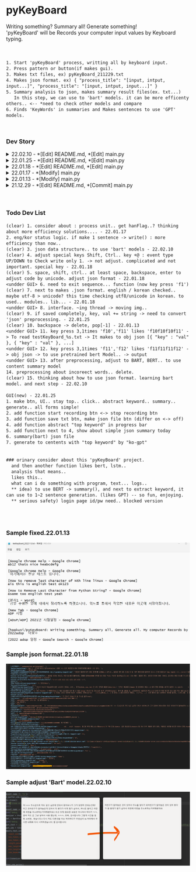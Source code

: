 # pyKeyBoard
Writing something? Summary all! Generate something!<br>
'pyKeyBoard' will be Records your computer input values by Keyboard typing.<br>
<br>
<br>

    1. Start 'pyKeyBoard' process, writting all by keyboard input.
    2. Press pattern or button(if makes gui).
    3. Makes txt files, ex) pyKeyBoard_211229.txt 
    4. Makes json format. ex) { "process_title": "[input, intput, input...]", "process_title": "[input, intput, input...]" }
    5. Summary analysis to json, makes summary result files(ex. txt...)
       In this step, we can use to 'bart' models. it can be more efficenty others.. <-- *need to check other models and compare
    6. Finds 'KeyWords' in summaries and Makes sentences to use 'GPT' models.
    
<br>


### Dev Story

<details markdown="1">
<summary>22.02.10 - *[Edit] README.md, *[Edit] main.py</summary>

    noti)
    - adjust to 'BART' model. 
    - But! just ..shows limited performance. Because open pretrained KoBart Model. Need to set this pyKeyBoard modeling task..

    fixed)
    3. json data structure.. to use 'bart' models - 22.02.10
    15. thinking about how to use json format. learning bart model. and next step - 22.02.10
</details>

<details markdown="1">
<summary>22.01.25 - *[Edit] README.md, *[Edit] main.py</summary>

    noti)
    - plan to make pykeboard GUI construct

    fixed)
    9. if saved completely, key, val += string -> need to convert 'json' preprocessing. - 22.01.25
</details>

<details markdown="1">
<summary>22.01.18 - *[Edit] README.md, *[Edit] main.py</summary>

    noti)
    - modify json format and clearly get to process title name. 
    - so next time, need to thinking about how to use json format and adjust to 'bart' model.

    fixed)
    4. adjust special keys Shift, Ctrl.. key +@ : event type UP/DOWN to Check write only 1. -> not adjust. complicated and not important. special key - 22.01.18
    5. space, shift, ctrl.. at least space, backspace, enter to adjust code by unicode. adjust json format - 22.01.18
    7. next to makes .json format. english / korean checked.. maybe utf-8 > unicode? this time checking utf8/unicode in korean. to used.. modules.. lib... - 22.01.18

    add)
    14. preprocessing about incoreect words.. delete.
    15. thinking about how to use json format. learning bart model. and next step
</details>

<details markdown="1">
<summary>22.01.17 - *[Modify] main.py </summary>

    noti)
    - delete repeat codes -> makes functions()

    fixed)
    - 1. consider about : process unit.. get hanFlag..? thinking about more efficiency solutions....
</details>

<details markdown="1">
<summary>22.01.13 - *[Modify] main.py </summary>

    noti)
    - adjust backspace english, korean typing.

    fixed)
    - 10. backspace -> delete, pop[-1]
</details>

<details markdown="1">
<summary>21.12.29 - *[Edit] README.md, *[Commit] main.py</summary>

    noti)
    - First commit in this project. maybe next times, bug fixed and dev somethings.

    fixed)
    - if i get to know about focus programs, i need to know about korean/english program status.. return
</details>

<br>
<br>

### Todo Dev List
    (clear) 1. consider about : process unit.. get hanFlag..? thinking about more efficiency solutions.... - 22.01.17
    2. eng/kor status logic. if make 1 sentence -> write() : more efficiency than now..
    (clear) 3. json data structure.. to use 'bart' models - 22.02.10
    (clear) 4. adjust special keys Shift, Ctrl.. key +@ : event type UP/DOWN to Check write only 1. -> not adjust. complicated and not important. special key - 22.01.18
    (clear) 5. space, shift, ctrl.. at least space, backspace, enter to adjust code by unicode. adjust json format - 22.01.18
    <undder GUI> 6. need to exit sequence... function (now key press 'f1')
    (clear) 7. next to makes .json format. english / korean checked.. maybe utf-8 > unicode? this time checking utf8/unicode in korean. to used.. modules.. lib... - 22.01.18
    <undder GUI> 8. interface. ~ing thread -> moving img..
    (clear) 9. if saved completely, key, val += string -> need to convert 'json' preprocessing. - 22.01.25
    (clear) 10. backspace -> delete, pop[-1] - 22.01.13
    <undder GUI> 11. key press 3,1times 'f10','f11' likes 'f10f10f10f11' -> To read testKeyBoard_%s.txt -> It makes to obj json [{ "key" : "val" }, { "key" : "val" }, ...]
    <undder GUI> 12. key press 3,1times 'f11','f12' likes 'f11f11f11f12' -> obj json -> to use pretrained bert Model.. -> output
    <undder GUI> 13. after preprocessing, adjust to BART, BERT.. to use content summary model
    14. preprocessing about incoreect words.. delete.
    (clear) 15. thinking about how to use json format. learning bart model. and next step - 22.02.10 

    GUI(new) - 22.01.25
    1. make btn, UI.. stay top.. click.. abstract keyword.. summary.. generate.. all forms simple!
    2. add function start recording btn <-> stop recording btn
    3. add function save txt btn, make json file btn (differ on <-> off)
    4. add function abstract "top keyword" in progress bar
    5. add function next to 4, show about simple json summary today 
    6. summary(bart) json file
    7. generate to centents with "top keyword" by "ko-gpt"


    ### orinary consider about this 'pyKeyBoard' project.
      and then another function likes bert, lstm..
      analysis that means.. 
      likes this..
      what can i do something with program, text... logs..
      ** idea) to use BERT -> summary(), and next to extract keyword, it can use to 1~2 sentence generation. (likes GPT) -- so fun, enjoying.
      ** serious safety) login page id/pw need.. blocked version
<br>
<br>

### Sample fixed.22.01.13
![txt sample](img/txt_sample.png)


### Sample json format.22.01.18
![json sample](img/json_sample.jpg)

   
### Sample adjust 'Bart' model.22.02.10
![bart_sample](img/img.png)


     